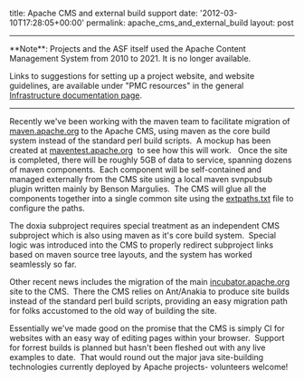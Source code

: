 title: Apache CMS and external build support
date: '2012-03-10T17:28:05+00:00'
permalink: apache_cms_and_external_build
layout: post

<hr/>
**Note**: Projects and the ASF itself used the Apache Content Management System from 2010 to 2021. It is no longer available.

Links to suggestions for setting up a project website, and website guidelines, are available under "PMC resources" in the general <a href="https://infra.apache.org/doc.html" target="_blank">Infrastructure documentation page</a>.
<hr/>

<p>Recently we've been working with the maven team to facilitate migration of <a href="http://maven.apache.org">maven.apache.org</a> to the Apache CMS, using maven as the core build system instead of the standard perl build scripts.&nbsp; A mockup has been created at <a href="http://maventest.apache.org/">maventest.apache.org</a>&nbsp; to see how this will work.&nbsp;&nbsp; Once the site is completed, there will be roughly 5GB of data to service, spanning dozens of maven components.&nbsp; Each component will be self-contained and managed externally from the CMS site using a local maven svnpubsub plugin written mainly by Benson Margulies.&nbsp; The CMS will glue all the components together into a single common site using the <a href="http://www.apache.org/dev/cmsref#generated-docs">extpaths.txt</a> file to configure the paths.</p> 
  <p>The doxia subproject requires special treatment as an independent CMS subproject which is also using maven as it's core build system.&nbsp; Special logic was introduced into the CMS to properly redirect subproject links based on maven source tree layouts, and the system has worked seamlessly so far.</p> 
  <p>Other recent news includes the migration of the main <a href="http://incubator.apache.org/">incubator.apache.or</a><a href="http://incubator.apache.org/">g</a> site to the CMS.&nbsp; There the CMS relies on Ant/Anakia to produce site builds instead of the standard perl build scripts, providing an easy migration path for folks accustomed to the old way of building the site.</p> 
  <p>Essentially we've made good on the promise that the CMS is simply CI for websites with an easy way of editing pages within your browser.&nbsp; Support for forrest builds is planned but hasn't been fleshed out with any live examples to date.&nbsp; That would round out the major java site-building technologies currently deployed by Apache projects- volunteers welcome!<br /></p>
